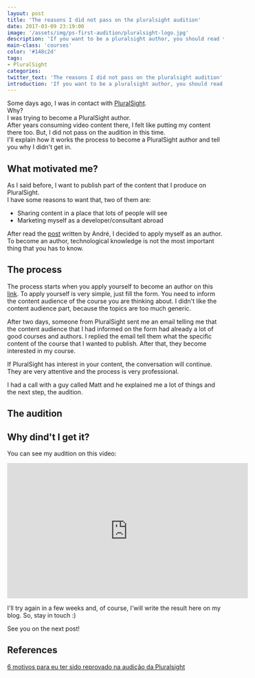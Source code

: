 ```yaml
---
layout: post
title: 'The reasons I did not pass on the pluralsight audition'
date: 2017-03-09 23:19:00
image: '/assets/img/ps-first-audition/pluralsight-logo.jpg'
description: 'If you want to be a pluralsight author, you should read this post'
main-class: 'courses'
color: '#148c2d'
tags:
- PluralSight
categories:
twitter_text: 'The reasons I did not pass on the pluralsight audition'
introduction: 'If you want to be a pluralsight author, you should read this post'
---
```


Some days ago, I was in contact with [PluralSight](https://www.pluralsight.com/).   
Why?  
I was trying to become a PluralSight author.  
After years consuming video content there, I felt like putting my content there too. But, I did not pass on the audition in this time.  
I'll explain how it works the process to become a PluralSight author and tell you why I didn't get in.  

## What motivated me?
As I said before, I want to publish part of the content that I produce on PluralSight.  
I have some reasons to want that, two of them are:
  * Sharing content in a place that lots of people will see
  * Marketing myself as a developer/consultant abroad  


After read the [post](http://www.andrealveslima.com.br/blog/index.php/2014/02/19/6-motivos-para-eu-ter-sido-reprovado-na-audicao-da-pluralsight/) written by André, I decided to apply myself as an author.  
To become an author, technological knowledge is not the most important thing that you has to know.


## The process
The process starts when you apply yourself to become an author on this [link](https://www.pluralsight.com/teach). To apply yourself is very simple, just fill the form. You need to inform the content audience of the course you are thinking about. I didn't like the content audience part, because the topics are too much generic.


After two days, someone from PluralSight sent me an email telling me that the content audience that I had informed on the form had already a lot of good courses and authors. I replied the email tell them what the specific content of the course that I wanted to publish. After that, they become interested in my course.  

If PluralSight has interest in your content, the conversation will continue. They are very attentive and the process is very professional.  

I had a call with a guy called Matt and he explained me a lot of things and the next step, the audition.

## The audition  


## Why dind't I get it?


You can see my audition on this video:
<iframe width="560" height="315" src="https://www.youtube.com/embed/INBScjZ1x2c" frameborder="0" allowfullscreen></iframe>

I'll try again in a few weeks and, of course, I'will write the result here on my blog. So, stay in touch :)


See you on the next post!


## References
[6 motivos para eu ter sido reprovado na audição da Pluralsight](http://www.andrealveslima.com.br/blog/index.php/2014/02/19/6-motivos-para-eu-ter-sido-reprovado-na-audicao-da-pluralsight/)
